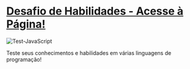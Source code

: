 # <a href=https://marcieldss.github.io/Teste-de-Conhecimentos-e-Habilidades-em-Programacao/>Desafio de Habilidades - Acesse à Página!</a>

![Test-JavaScript](https://user-images.githubusercontent.com/102620007/233784118-1d0c1146-7239-45a8-945c-34b1df71c5cb.png)

Teste seus conhecimentos e habilidades em várias linguagens de programação!
